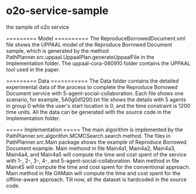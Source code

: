 # o2o-service-sample
the sample of o2o service

========= Model ==========
The ReproduceBorrowedDocument.xml file shows the UPPAAL model of the Reproduce Borrowed Document sample, which is generated by the method PathPlanner.src.uppaal.UppaalPlan.generateUppaalFile in the Implementation folder.
The uppaal-cora-060910 folder contains the UPPAAL tool used in the paper.

========= Data ===========
The Data folder contains the detailed experimental data of the process to complete the Reproduce Borrowed Document service with 5-agent-social-collaboration. Each file shows one scenario, for example, 5A0g0d1200.txt file shows the details with 5 agents in group 0 while the user's start location is 0, and the time constraint is 1200 time units. All the data can be generated with the source code in the Implementation folder.

===== Implementation =====
The main algorithm is implemented by the PathPlanner.src.algorithm.MCMCSearch.search method. The files in PathPlanner.src.Main package shows the example of Reproduce Borrowed Document example. Main methond in file Main4a1, Main4a2, Main4a3, Main4a4, and Main4a5 will compute the time and cost spent of the service with 1-, 2-, 3-, 4-, and 5-agent-social-collaboration. Main method in file Main4S will compute the time and cost spent for the conventional approach. Main method in file OAMain will compute the time and cost spent for the offline-aware approach. Till now, all the dataset is hardcoded in the source code.
